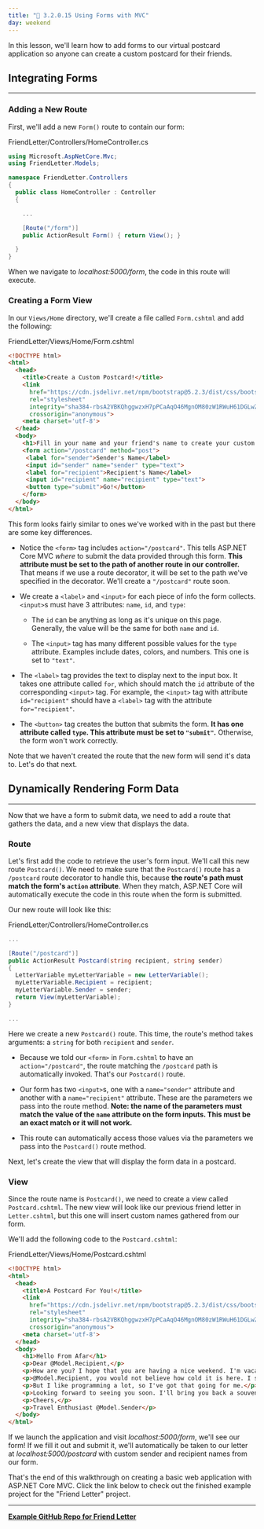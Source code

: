 ```yaml
---
title: "📓 3.2.0.15 Using Forms with MVC"
day: weekend
---
```


In this lesson, we'll learn how to add forms to our virtual postcard application so anyone can create a custom postcard for their friends.

## Integrating Forms
---

### Adding a New Route

First, we'll add a new `Form()` route to contain our form:

<div class="filename">FriendLetter/Controllers/HomeController.cs</div>

```csharp
using Microsoft.AspNetCore.Mvc;
using FriendLetter.Models;

namespace FriendLetter.Controllers
{
  public class HomeController : Controller
  {

    ...

    [Route("/form")]
    public ActionResult Form() { return View(); }

  }
}
```

When we navigate to _localhost:5000/form_, the code in this route will execute.

### Creating a Form View

In our `Views/Home` directory, we'll create a file called `Form.cshtml` and add the following:

<div class="filename">FriendLetter/Views/Home/Form.cshtml</div>

```html
<!DOCTYPE html>
<html>
  <head>
    <title>Create a Custom Postcard!</title>
    <link 
      href="https://cdn.jsdelivr.net/npm/bootstrap@5.2.3/dist/css/bootstrap.min.css" 
      rel="stylesheet" 
      integrity="sha384-rbsA2VBKQhggwzxH7pPCaAqO46MgnOM80zW1RWuH61DGLwZJEdK2Kadq2F9CUG65" 
      crossorigin="anonymous">
    <meta charset='utf-8'>
  </head>
  <body>
    <h1>Fill in your name and your friend's name to create your custom postcard!</h1>
    <form action="/postcard" method="post">
     <label for="sender">Sender's Name</label>
     <input id="sender" name="sender" type="text">
     <label for="recipient">Recipient's Name</label>
     <input id="recipient" name="recipient" type="text">
     <button type="submit">Go!</button>
    </form>
  </body>
</html>
```

This form looks fairly similar to ones we've worked with in the past but there are some key differences.

* Notice the `<form>` tag includes `action="/postcard"`. This tells ASP.NET Core MVC _where_ to submit the data provided through this form. **This attribute must be set to the path of another route in our controller.** That means if we use a route decorator, it will be set to the path we've specified in the decorator. We'll create a `"/postcard"` route soon.

* We create a `<label>` and `<input>` for each piece of info the form collects. `<input>`s must have 3 attributes: `name`, `id`, and `type`:

  * The `id` can be anything as long as it's unique on this page. Generally, the value will be the same for both `name` and `id`.

  * The `<input>` tag has many different possible values for the `type` attribute. Examples include dates, colors, and numbers. This one is set to `"text"`.

* The `<label>` tag provides the text to display next to the input box. It takes one attribute called `for`, which should match the `id` attribute of the corresponding `<input>` tag. For example, the `<input>` tag with attribute `id="recipient"` should have a `<label>` tag with the attribute `for="recipient"`.

* The `<button>` tag creates the button that submits the form. **It has one attribute called `type`. This attribute must be set to `"submit"`.** Otherwise, the form won't work correctly.

Note that we haven't created the route that the new form will send it's data to. Let's do that next.

## Dynamically Rendering Form Data
---

Now that we have a form to submit data, we need to add a route that gathers the data, and a new view that displays the data. 

### Route

Let's first add the code to retrieve the user's form input. We'll call this new route `Postcard()`. We need to make sure that the `Postcard()` route has a `/postcard` route decorator to handle this, because **the route's path must match the form's `action` attribute**. When they match, ASP.NET Core will automatically execute the code in this route when the form is submitted.

Our new route will look like this:

<div class="filename">FriendLetter/Controllers/HomeController.cs</div>

```csharp
...

[Route("/postcard")]
public ActionResult Postcard(string recipient, string sender)
{
  LetterVariable myLetterVariable = new LetterVariable();
  myLetterVariable.Recipient = recipient;
  myLetterVariable.Sender = sender;
  return View(myLetterVariable);
}

...
```

Here we create a new `Postcard()` route. This time, the route's method takes arguments: a `string` for both `recipient` and `sender`.

* Because we told our `<form>` in `Form.cshtml` to have an `action="/postcard"`, the route matching the `/postcard` path is automatically invoked. That's our `Postcard()` route.

* Our form has two `<input>`s, one with a `name="sender"` attribute and another with a `name="recipient"` attribute. These are the parameters we pass into the route method.  **Note: the name of the parameters must match the value of the `name` attribute on the form inputs. This must be an exact match or it will not work.**

* This route can automatically access those values via the parameters we pass into the `Postcard()` route method.

Next, let's create the view that will display the form data in a postcard.

### View

Since the route name is `Postcard()`, we need to create a view called `Postcard.cshtml`. The new view will look like our previous friend letter in `Letter.cshtml`, but this one will insert custom names gathered from our form. 

We'll add the following code to the `Postcard.cshtml`:

<div class="filename">FriendLetter/Views/Home/Postcard.cshtml</div>

```html
<!DOCTYPE html>
<html>
  <head>
    <title>A Postcard For You!</title>
    <link 
      href="https://cdn.jsdelivr.net/npm/bootstrap@5.2.3/dist/css/bootstrap.min.css" 
      rel="stylesheet" 
      integrity="sha384-rbsA2VBKQhggwzxH7pPCaAqO46MgnOM80zW1RWuH61DGLwZJEdK2Kadq2F9CUG65" 
      crossorigin="anonymous">
    <meta charset='utf-8'>
  </head>
  <body>
    <h1>Hello From Afar</h1>
    <p>Dear @Model.Recipient,</p>
    <p>How are you? I hope that you are having a nice weekend. I'm vacationing in the Iceland while I learn programming!</p>
    <p>@Model.Recipient, you would not believe how cold it is here. I should have gone to Hawaii instead.</p>
    <p>But I like programming a lot, so I've got that going for me.</p>
    <p>Looking forward to seeing you soon. I'll bring you back a souvenir.</p>
    <p>Cheers,</p>
    <p>Travel Enthusiast @Model.Sender</p>
  </body>
</html>
```

If we launch the application and visit _localhost:5000/form_, we'll see our form! If we fill it out and submit it, we'll automatically be taken to our letter at _localhost:5000/postcard_ with custom sender and recipient names from our form.

That's the end of this walkthrough on creating a basic web application with ASP.NET Core MVC. Click the link below to check out the finished example project for the "Friend Letter" project.

---

**[<i class="glyphicon glyphicon-folder-open"></i>  Example GitHub Repo for Friend Letter](https://github.com/epicodus-lessons/section-2-friend-letter-csharp-net6)**

